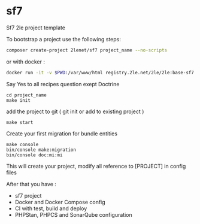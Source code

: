# sf7
Sf7 2le project template

To bootstrap a project use the following steps:

```bash
composer create-project 2lenet/sf7 project_name --no-scripts
```

or with docker :
```bash
docker run -it -v $PWD:/var/www/html registry.2le.net/2le/2le:base-sf7 composer create-project 2lenet/sf7 project_name --no-scripts
```

Say Yes to all recipes question exept Doctrine


```
cd project_name
make init
```
add the project to git ( git init or add to existing project )

```
make start
```

Create your first migration for bundle entities

```
make console
bin/console make:migration
bin/console doc:mi:mi
```


This will create your project, modify all reference to [PROJECT] in config files

After that you have :

* sf7 project
* Docker and Docker Compose config
* CI with test, build and deploy
* PHPStan, PHPCS and SonarQube configuration

